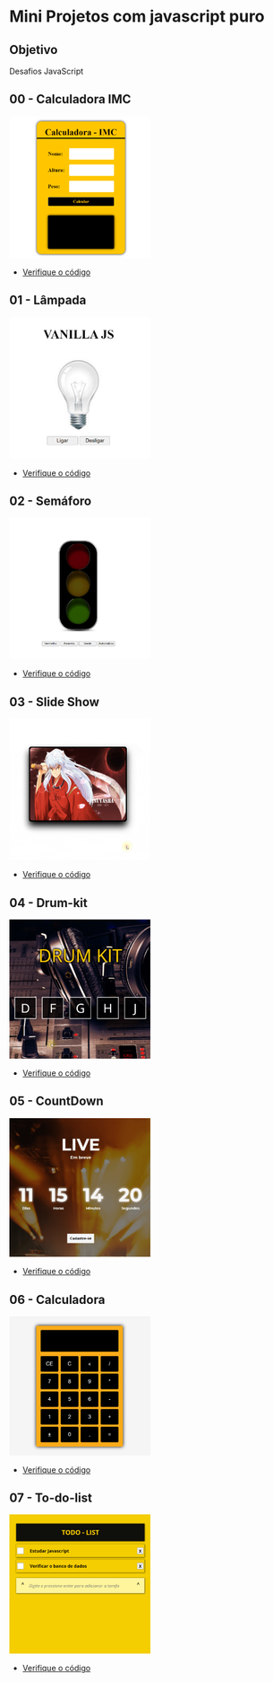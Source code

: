 # Mini Projetos com javascript puro

## Objetivo

Desafios JavaScript

## 00 - Calculadora IMC
<a href=''><img src='./img/00-imc.gif' width='50%'></a>
* <a href="./00-imc/">Verifique o código</a>

## 01 - Lâmpada
<a href=''><img src='./img/01-lamp.gif' width='50%'></a>
* <a href="./01-lamp/">Verifique o código</a>

## 02 - Semáforo
<a href=''><img src='./img/02-semaforo.gif' width='50%'></a>
* <a href="./02-semaforo/">Verifique o código</a>

## 03 - Slide Show
<a href=''><img src='./img/03-slideshow.gif' width='50%'></a>
* <a href="./03-slideshow/">Verifique o código</a>

## 04 - Drum-kit
<a href=''><img src='./img/04-DRUM-KIT.gif' width='50%'></a>
* <a href="./04-DRUM-KIT/">Verifique o código</a>

## 05 - CountDown
<a href=''><img src='./img/05-countdown.gif' width='50%'></a>
* <a href="./05-countdown/">Verifique o código</a>

## 06 - Calculadora
<a href=''><img src='./img/06-Calculadora.gif' width='50%'></a>
* <a href="./06-Calculadora/">Verifique o código</a>

## 07 - To-do-list
<a href=''><img src='./img/07-todo-List.gif' width='50%'></a>
* <a href="./07-todo-List/">Verifique o código</a>
